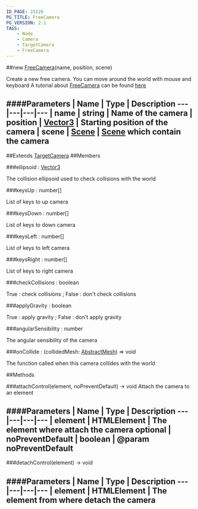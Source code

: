 ```yaml
---
ID_PAGE: 25126
PG_TITLE: FreeCamera
PG_VERSION: 2.1
TAGS:
    - Node
    - Camera
    - TargetCamera
    - FreeCamera
---
```

##new [FreeCamera](/classes/FreeCamera)(name, position, scene)




Create a new free camera.
You can move around the world with mouse and keyboard
A tutorial about [FreeCamera](/classes/FreeCamera) can be found [here](http://doc.babylonjs.com/tutorials/05._Cameras)






####Parameters
 | Name | Type | Description
---|---|---|---
 | name | string | Name of the camera
 | position | [Vector3](/classes/Vector3) | Starting position of the camera
 | scene | [Scene](/classes/Scene) | [Scene](/classes/Scene) which contain the camera
---

##Extends
 [TargetCamera](/classes/TargetCamera)
##Members

###ellipsoid : [Vector3](/classes/Vector3)





The collision ellipsoid used to check collisions with the world




###keysUp : number[]





List of keys to up camera




###keysDown : number[]





List of keys to down camera




###keysLeft : number[]





List of keys to left camera




###keysRight : number[]





List of keys to right camera




###checkCollisions : boolean





True : check collisions ; False : don't check collisions




###applyGravity : boolean





True : apply gravity ; False : don't apply gravity




###angularSensibility : number





The angular sensibility of the camera




###onCollide : (collidedMesh: [AbstractMesh](/classes/AbstractMesh)) =&gt; void





The function called when this camera collides with the world















##Methods

###attachControl(element, noPreventDefault) &rarr; void
Attach the camera to an element







####Parameters
 | Name | Type | Description
---|---|---|---
 | element | HTMLElement | The element where attach the camera
optional | noPreventDefault | boolean | @param noPreventDefault
---

###detachControl(element) &rarr; void

####Parameters
 | Name | Type | Description
---|---|---|---
 | element | HTMLElement | The element from where detach the camera
---
